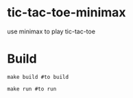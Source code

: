 # tic-tac-toe-minimax
use minimax to play tic-tac-toe


# Build

```make build #to build```

```make run #to run```


